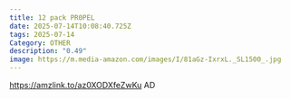 ```yaml
---
title: 12 pack PR0PEL
date: 2025-07-14T10:08:40.725Z
tags: 2025-07-14
Category: OTHER
description: "0.49"
image: https://m.media-amazon.com/images/I/81aGz-IxrxL._SL1500_.jpg
---
```

https://amzlink.to/az0XODXfeZwKu
AD